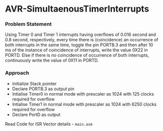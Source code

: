 # AVR-SimultaenousTimerInterrupts

### Problem Statement
Using Timer 0 and Timer 1 interrupts having overflows of 0.016 second and 0.8 second, respectively, every time there is (coincidence) 
an occurrence of both interrupts in the same time, toggle the pin PORTB.3 and then after 10 ms of the instance of coincidence of interrupts, 
write the value 0X22 in PORTD. Else if there is no coincidence of occurrence of both interrupts, continuously write the value of 0X11 in PORTD.

### Approach
* Initialize Stack pointer
* Declare PORTB.3 as output pin
* Intialise Timer0 in normal mode with prescaler as 1024 with 125 clocks required for overflow
* Intialise Timer1 in normal mode with prescaler as 1024 with 6250 clocks required for overflow
* Declare PortD as output

Read Code for ISR Vector details - `main.asm` 

